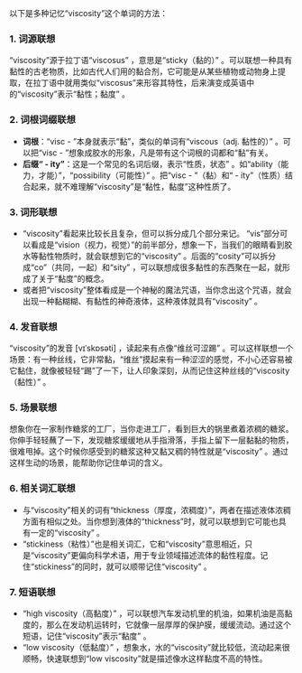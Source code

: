 以下是多种记忆“viscosity”这个单词的方法：

### 1. 词源联想
“viscosity”源于拉丁语“viscosus” ，意思是“sticky（黏的）” 。可以联想一种具有黏性的古老物质，比如古代人们用的黏合剂，它可能是从某些植物或动物身上提取，在拉丁语中就用类似“viscosus”来形容其特性，后来演变成英语中的“viscosity”表示“黏性；黏度” 。

### 2. 词根词缀联想
 - **词根**：“visc - ”本身就表示“黏”，类似的单词有“viscous（adj. 黏性的）” 。可以把“visc - ”想象成胶水的形象，凡是带有这个词根的词都和“黏”有关。
 - **后缀“ - ity”**：这是一个常见的名词后缀，表示“性质，状态” 。如“ability（能力，才能）”，“possibility（可能性）” 。把“visc - ”（黏）和“ - ity”（性质）结合起来，就不难理解“viscosity”是“黏性，黏度”这种性质了。

### 3. 词形联想
 - “viscosity”看起来比较长且复杂，但可以拆分成几个部分来记。 “vis”部分可以看成是“vision（视力，视觉）”的前半部分，想象一下，当我们的眼睛看到胶水等黏性物质时，就会联想到它的“viscosity” 。后面的“cosity”可以拆分成“co”（共同，一起）和“sity” ，可以联想成很多黏性的东西聚在一起，就形成了关于“黏度”的概念。
 - 或者把“viscosity”整体看成是一个神秘的魔法咒语，当你念出这个咒语，就会出现一种黏糊糊、有黏性的神奇液体，这种液体就具有“viscosity” 。

### 4. 发音联想
“viscosity”的发音 [vɪˈskɒsəti] ，读起来有点像“维丝可涩踢” 。可以这样联想一个场景：有一种丝线，它非常黏，“维丝”摸起来有一种涩涩的感觉，不小心还容易被它黏住，就像被轻轻“踢”了一下，让人印象深刻，从而记住这种丝线的“viscosity（黏性）” 。

### 5. 场景联想
想象你在一家制作糖浆的工厂，当你走进工厂，看到巨大的锅里煮着浓稠的糖浆。你伸手轻轻蘸了一下，发现糖浆缓缓地从手指滑落，手指上留下一层黏黏的物质，很难甩掉。这个时候你感受到的糖浆这种又黏又稠的特性就是“viscosity” 。通过这样生动的场景，能帮助你记住单词的含义。

### 6. 相关词汇联想
 - 与“viscosity”相关的词有“thickness（厚度，浓稠度）”，两者在描述液体浓稠方面有相似之处。当你想到液体的“thickness”时，就可以联想到它可能也具有一定的“viscosity” 。
 - “stickiness（粘性）”也是相关词汇，它和“viscosity”意思相近，只是“viscosity”更偏向科学术语，用于专业领域描述流体的黏性程度。记住“stickiness”的同时，就可以顺带记住“viscosity” 。

### 7. 短语联想
 - “high viscosity（高黏度）” ，可以联想汽车发动机里的机油，如果机油是高黏度的，那么在发动机运转时，它就像一层厚厚的保护膜，缓缓流动。通过这个短语，记住“viscosity”表示“黏度” 。
 - “low viscosity（低黏度）” ，想象水，水的“viscosity”就比较低，流动起来很顺畅，快速联想到“low viscosity”就是描述像水这样黏度不高的特性。 